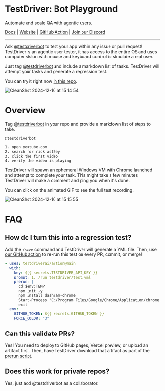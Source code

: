 # TestDriver: Bot Playground

Automate and scale QA with agentic users.

[Docs](https://docs.testdriver.ai) | [Website](https://testdriver.ai) | [GitHub Action](https://github.com/marketplace/actions/testdriver-ai) | [Join our Discord](https://discord.gg/a8Cq739VWn)

---

Ask [@testdriverbot](https://github.com/testdriverbot) to test your app within any issue or pull request! TestDriver is an agentic user tester, it has access to the entire OS and uses computer vision with mouse and keyboard control to simulate a real user.

Just tag [@testdriverbot](https://github.com/testdriverbot) and include a markdown list of tasks. TestDriver will attempt your tasks and generate a regression test.

You can try it right now [in this repo](https://github.com/testdriverai/bot-playground/pull/1).

![CleanShot 2024-12-10 at 15 14 54](https://github.com/user-attachments/assets/790a89dc-c96b-44e7-8ee6-b4e559a8170e)

# Overview

Tag [@testdriverbot](https://github.com/testdriverbot) in your repo and provide a markdown list of steps to take.

```sh
@testdriverbot

1. open youtube.com
2. search for rick astley
3. click the first video
4. verify the video is playing
```

TestDriver will spawn an ephemeral Windows VM with Chrome launched and attempt to complete your task. This might take a few minutes! TestDriver will make a comment and ping you when it's done.

You can click on the animated GIF to see the full test recording.

![CleanShot 2024-12-10 at 15 15 55](https://github.com/user-attachments/assets/13de34c4-440d-45c1-b67c-cf5ea3a34e0b)

# FAQ

## How do I turn this into a regression test?

Add the `/save` command and TestDriver will generate a YML file. Then, use [our GitHub action](https://docs.testdriver.ai/continuous-integration/github-setup) to re-run this test on every PR, commit, or merge!

```yml
- uses: testdriverai/action@main
  with:
    key: ${{ secrets.TESTDRIVER_API_KEY }}
    prompt: 1. /run testdriver/test.yml
    prerun: |
      cd $env:TEMP
      npm init -y
      npm install dashcam-chrome
      Start-Process "C:/Program Files/Google/Chrome/Application/chrome.exe" -ArgumentList "--start-maximized", "--load-extension=$(pwd)/node_modules/dashcam-chrome/build", "${{ env.WEBSITE_URL }}"
      exit
  env:
    GITHUB_TOKEN: ${{ secrets.GITHUB_TOKEN }}
    FORCE_COLOR: "3"
```

## Can this validate PRs?

Yes! You need to deploy to GitHub pages, Vercel preview, or upload an artifact first. Then, have TestDriver download that artifact as part of the [prerun script](https://docs.testdriver.ai/continuous-integration/prerun-scripts).

## Does this work for private repos?

Yes, just add @testdriverbot as a collaborator.
